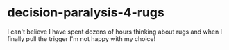 # decision-paralysis-4-rugs

I can't believe I have spent dozens of hours thinking about rugs and when I finally pull the trigger I'm not happy with my choice!

